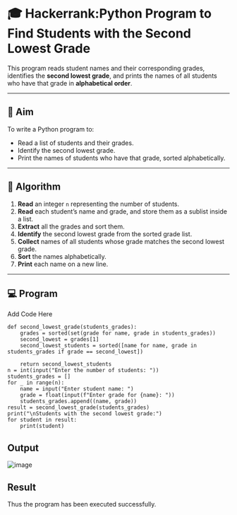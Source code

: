 # 🎓 Hackerrank:Python Program to Find Students with the Second Lowest Grade

This program reads student names and their corresponding grades, identifies the **second lowest grade**, and prints the names of all students who have that grade in **alphabetical order**.

---

## 🎯 Aim

To write a Python program to:
- Read a list of students and their grades.
- Identify the second lowest grade.
- Print the names of students who have that grade, sorted alphabetically.

---

## 🧠 Algorithm

1. **Read** an integer `n` representing the number of students.
2. **Read** each student’s name and grade, and store them as a sublist inside a list.
3. **Extract** all the grades and sort them.
4. **Identify** the second lowest grade from the sorted grade list.
5. **Collect** names of all students whose grade matches the second lowest grade.
6. **Sort** the names alphabetically.
7. **Print** each name on a new line.

---

## 💻  Program

Add Code Here
```
def second_lowest_grade(students_grades):
    grades = sorted(set(grade for name, grade in students_grades))
    second_lowest = grades[1]
    second_lowest_students = sorted([name for name, grade in students_grades if grade == second_lowest])

    return second_lowest_students
n = int(input("Enter the number of students: "))
students_grades = []
for _ in range(n):
    name = input("Enter student name: ")
    grade = float(input(f"Enter grade for {name}: "))
    students_grades.append((name, grade))
result = second_lowest_grade(students_grades)
print("\nStudents with the second lowest grade:")
for student in result:
    print(student)
```
## Output
![image](https://github.com/user-attachments/assets/eb8aa398-7cca-4386-afcd-2dbf1630dcd2)

## Result
Thus the program has been executed successfully.

